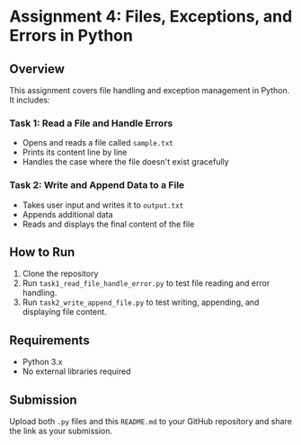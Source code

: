 # Assignment 4: Files, Exceptions, and Errors in Python

## Overview

This assignment covers file handling and exception management in Python. It includes:

### Task 1: Read a File and Handle Errors
- Opens and reads a file called `sample.txt`
- Prints its content line by line
- Handles the case where the file doesn't exist gracefully

### Task 2: Write and Append Data to a File
- Takes user input and writes it to `output.txt`
- Appends additional data
- Reads and displays the final content of the file

## How to Run

1. Clone the repository
2. Run `task1_read_file_handle_error.py` to test file reading and error handling.
3. Run `task2_write_append_file.py` to test writing, appending, and displaying file content.

## Requirements

- Python 3.x
- No external libraries required

## Submission

Upload both `.py` files and this `README.md` to your GitHub repository and share the link as your submission.
